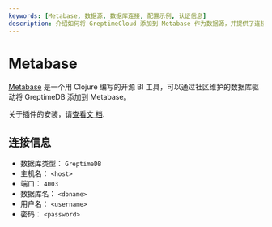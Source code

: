 ```yaml
---
keywords: [Metabase, 数据源, 数据库连接, 配置示例, 认证信息]
description: 介绍如何将 GreptimeCloud 添加到 Metabase 作为数据源，并提供了连接信息。
---
```


# Metabase

[Metabase](https://github.com/metabase/metabase) 是一个用 Clojure 编写的开源 BI
工具，可以通过社区维护的数据库驱动将 GreptimeDB 添加到 Metabase。

关于插件的安装，请[查看文
档](https://docs.greptime.com/nightly/user-guide/integrations/metabase).

## 连接信息

- 数据库类型： `GreptimeDB`
- 主机名： `<host>`
- 端口： `4003`
- 数据库名： `<dbname>`
- 用户名： `<username>`
- 密码： `<password>`
